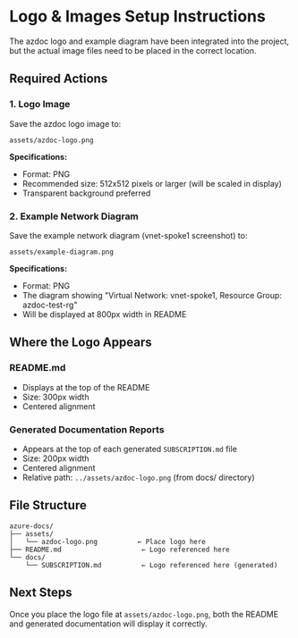 # Logo & Images Setup Instructions

The azdoc logo and example diagram have been integrated into the project, but the actual image files need to be placed in the correct location.

## Required Actions

### 1. Logo Image

Save the azdoc logo image to:
```
assets/azdoc-logo.png
```

**Specifications:**
- Format: PNG
- Recommended size: 512x512 pixels or larger (will be scaled in display)
- Transparent background preferred

### 2. Example Network Diagram

Save the example network diagram (vnet-spoke1 screenshot) to:
```
assets/example-diagram.png
```

**Specifications:**
- Format: PNG
- The diagram showing "Virtual Network: vnet-spoke1, Resource Group: azdoc-test-rg"
- Will be displayed at 800px width in README

## Where the Logo Appears

### README.md
- Displays at the top of the README
- Size: 300px width
- Centered alignment

### Generated Documentation Reports
- Appears at the top of each generated `SUBSCRIPTION.md` file
- Size: 200px width
- Centered alignment
- Relative path: `../assets/azdoc-logo.png` (from docs/ directory)

## File Structure

```
azure-docs/
├── assets/
│   └── azdoc-logo.png          ← Place logo here
├── README.md                    ← Logo referenced here
└── docs/
    └── SUBSCRIPTION.md          ← Logo referenced here (generated)
```

## Next Steps

Once you place the logo file at `assets/azdoc-logo.png`, both the README and generated documentation will display it correctly.
